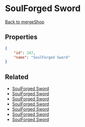 # SoulForged Sword

<no description available>

[Back to mergeShop](../merge-shops.md)

## Properties

```json
{
    "id": 247,
    "name": "SoulForged Sword"
}
```

## Related

- [SoulForged Sword](../items/17360-soulforged-sword.md)
- [SoulForged Sword](../items/15714-soulforged-sword.md)
- [SoulForged Sword](../items/15713-soulforged-sword.md)
- [SoulForged Sword](../items/15712-soulforged-sword.md)
- [SoulForged Sword](../items/15722-soulforged-sword.md)
- [SoulForged Sword](../items/15723-soulforged-sword.md)
- [SoulForged Sword](../items/15724-soulforged-sword.md)

